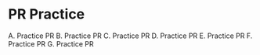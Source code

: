 # PR Practice
A. Practice PR
B. Practice PR
C. Practice PR
D. Practice PR
E. Practice PR
F. Practice PR
G. Practice PR
